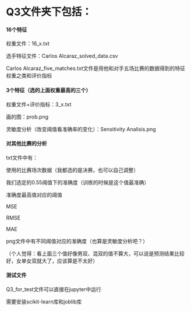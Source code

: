 # Q3文件夹下包括：

#### 16个特征

权重文件：16_x.txt

选手特征文件：Carlos Alcaraz_solved_data.csv



Carlos Alcaraz_five_matches.txt文件是用他和对手五场比赛的数据得到的特征权重之类和评价指标



#### 3个特征（选的上面权重最高的三个）

权重文件+评价指标：3_x.txt

画的图：prob.png

灵敏度分析（改变阈值看准确率的变化）：Sensitivity Analisis.png



#### 对其他比赛的分析

txt文件中有：

使用的比赛场次数据（我都选的是决赛，也可以自己调整）

我们选定的0.55阈值下的准确度（训练的时候是这个值最准确）

准确度最高值对应的阈值

MSE

RMSE

MAE

png文件中有不同阈值对应的准确度（也算是灵敏度分析吧？）



（个人觉得：看上面三个值好像男双、混双的值不算大，可以说是预测结果比较好，女单女双就大了，应该算是不太好）



#### 测试文件

Q3_for_test文件可以直接在jupyter中运行

需要安装scikit-learn库和joblib库













